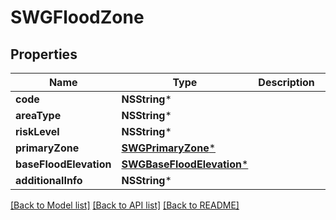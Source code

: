 # SWGFloodZone

## Properties
Name | Type | Description | Notes
------------ | ------------- | ------------- | -------------
**code** | **NSString*** |  | [optional] 
**areaType** | **NSString*** |  | [optional] 
**riskLevel** | **NSString*** |  | [optional] 
**primaryZone** | [**SWGPrimaryZone***](SWGPrimaryZone.md) |  | [optional] 
**baseFloodElevation** | [**SWGBaseFloodElevation***](SWGBaseFloodElevation.md) |  | [optional] 
**additionalInfo** | **NSString*** |  | [optional] 

[[Back to Model list]](../README.md#documentation-for-models) [[Back to API list]](../README.md#documentation-for-api-endpoints) [[Back to README]](../README.md)



